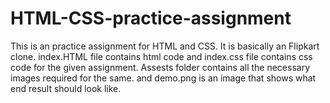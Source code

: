 # HTML-CSS-practice-assignment

This is an practice assignment for HTML and CSS.
It is basically an Flipkart clone. index.HTML file contains html code and index.css file contains css code for the given assignment. 
Assests folder contains all the necessary images required for the same.
and demo.png is an image that shows what end result should look like.
